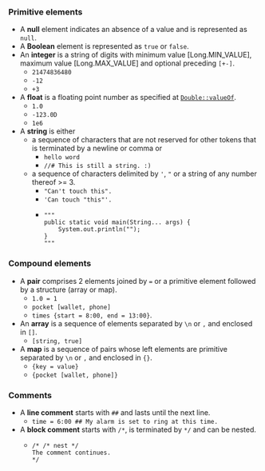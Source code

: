 ### Primitive elements
- A **null** element indicates an absence of a value and is represented as `null`.
- A **Boolean** element is represented as `true` or `false`.
- An **integer** is a string of digits with minimum value [Long.MIN_VALUE], maximum value [Long.MAX_VALUE]
and optional preceding `[+-]`.
  - `21474836480`
  - `-12`
  - `+3`
- A **float** is a floating point number as specified at [`Double::valueOf`](https://docs.oracle.com/javase/8/docs/api/java/lang/Double.html#valueOf-java.lang.String-).
  - `1.0`
  - `-123.0D`
  - `1e6`
- A **string** is either
  - a sequence of characters that are not reserved for other tokens that is terminated by a newline or comma or
    - `hello word`
    - `//# This is still a string. :)`
  - a sequence of characters delimited by `'`, `"` or a string of any number thereof >= 3.
    - `"Can't touch this".`
    - `'Can touch "this"'.`
    - ```
      """
      public static void main(String... args) {
          System.out.println("");
      }
      """
      ```

### Compound elements
- A **pair** comprises 2 elements joined by `=` or a primitive element followed by a structure (array or map).
  - `1.0 = 1`
  - `pocket [wallet, phone]`
  - `times {start = 8:00, end = 13:00}`.
- An **array** is a sequence of elements separated by `\n` or `,` and enclosed in `[]`.
  - `[string, true]`
- A **map** is a sequence of pairs whose left elements are primitive separated by `\n` or `,` and enclosed in `{}`.
  - `{key = value}`
  - `{pocket [wallet, phone]}`

### Comments
- A **line comment** starts with `##` and lasts until the next line.
  - `time = 6:00 ## My alarm is set to ring at this time.`
- A **block comment** starts with `/*`, is terminated by `*/` and can be nested.
  - ```
    /* /* nest */
    The comment continues.
    */
    ```
